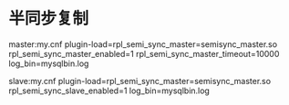 # 半同步复制
master:my.cnf
plugin-load=rpl\_semi\_sync\_master=semisync\_master.so
rpl\_semi\_sync\_master\_enabled=1
rpl\_semi\_sync\_master\_timeout=10000
log\_bin=mysqlbin.log

slave:my.cnf
plugin-load=rpl\_semi\_sync\_master=semisync\_master.so
rpl\_semi\_sync\_slave\_enabled=1
log\_bin=mysqlbin.log